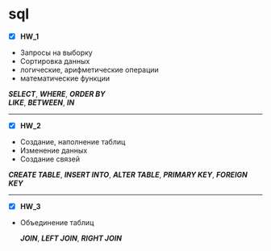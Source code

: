 # sql
- [X] **HW_1**
+ Запросы на выборку
+ Сортировка данных
+ логические, арифметические операции
+ математические функции

 ___SELECT___, ___WHERE___, ___ORDER BY___  
 ___LIKE___, ___BETWEEN___, ___IN___

______

- [X] **HW_2**
+ Создание, наполнение таблиц
+ Изменение данных
+ Создание связей

 ___CREATE TABLE___, ___INSERT INTO___,   ___ALTER TABLE___, ___PRIMARY KEY___,   ___FOREIGN KEY___

---------
- [X] **HW_3**
+ Объединение таблиц

  ___JOIN___,
  ___LEFT  JOIN___,
  ___RIGHT  JOIN___
